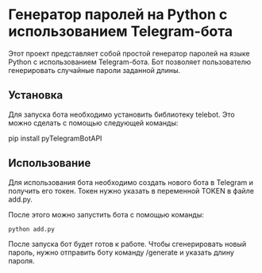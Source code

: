 # Генератор паролей на Python с использованием Telegram-бота

Этот проект представляет собой простой генератор паролей на языке Python с использованием Telegram-бота. Бот позволяет пользователю генерировать случайные пароли заданной длины.

## Установка

Для запуска бота необходимо установить библиотеку telebot. Это можно сделать с помощью следующей команды:

pip install pyTelegramBotAPI


## Использование

Для использования бота необходимо создать нового бота в Telegram и получить его токен. Токен нужно указать в переменной TOKEN в файле add.py.

После этого можно запустить бота с помощью команды:
```
python add.py
```

После запуска бот будет готов к работе. Чтобы сгенерировать новый пароль, нужно отправить боту команду /generate и указать длину пароля.
